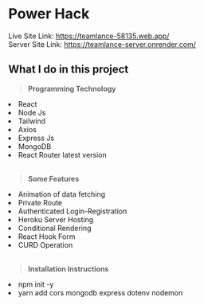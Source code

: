# Power Hack

Live Site Link: https://teamlance-58135.web.app/
<br/>
Server Site Link: https://teamlance-server.onrender.com/

## What I do in this project
<b><blockquote> Programming Technology</blockquote></b>
<li>React</li>
<li>Node Js</li>
<li>Tailwind</li>
<li>Axios</li>
<li>Express Js</li>
<li>MongoDB</li>
<li>React Router latest version</li>
<br/>
<b><blockquote> Some Features</blockquote></b>
<li>Animation of data fetching</li>
<li>Private Route</li>
<li>Authenticated Login-Registration</li>
<li>Heroku Server Hosting</li>
<li>Conditional Rendering</li>
<li>React Hook Form</li>
<li>CURD Operation</li>
<br/>
<b><blockquote> Installation Instructions</blockquote></b>
<li>npm init -y</li>
<li>yarn add cors mongodb express dotenv nodemon</li>
